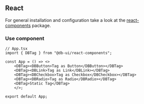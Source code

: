 ## React

For general installation and configuration take a look at the [react-components](https://www.npmjs.com/package/@db-ui/react-components) package.

### Use component

```tsx App.tsx
// App.tsx
import { DBTag } from "@db-ui/react-components";

const App = () => <>
	<DBTag><DBButton>Tag as Button</DBButton></DBTag>
	<DBTag><DBLink>Tag as Link</DBLink></DBTag>
	<DBTag><DBCheckbox>Tag as Checkbox</DBCheckbox></DBTag>
	<DBTag><DBRadio>Tag as Radio</DBRadio></DBTag>
	<DBTag>Static Tag</DBTag>
	</>;

export default App;
```
